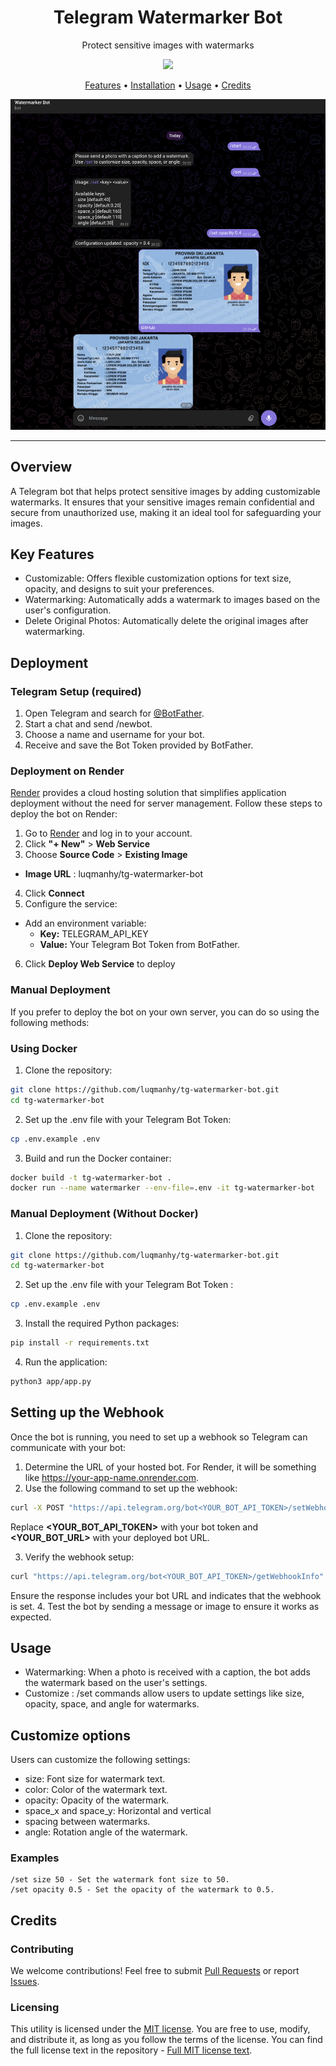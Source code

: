 <h1 align="center">Telegram Watermarker Bot</h1>

<p align="center">
Protect sensitive images with watermarks
</p>

<p align="center">
<a href="https://opensource.org/licenses/MIT"><img src="https://img.shields.io/badge/license-MIT-red.svg"></a>
</p>

<p align="center">
  <a href="#features">Features</a> •
  <a href="#installation">Installation</a> •
  <a href="#usage">Usage</a> •
  <a href="#credits">Credits</a> 
</p>

<p align="center">
<a href="https://github.com/luqmanhy/tg-watermarker-bot"><img src="/static/watermarker-demo.png" alt="Watermarker Demo"></a>
</p>

---

## Overview
A Telegram bot that helps protect sensitive images by adding customizable watermarks. It ensures that your sensitive images remain confidential and secure from unauthorized use, making it an ideal tool for safeguarding your images.

## Key Features
- Customizable: Offers flexible customization options for text size, opacity, and designs to suit your preferences.
- Watermarking: Automatically adds a watermark to images based on the user's configuration.
- Delete Original Photos: Automatically delete the original images after watermarking.

## Deployment
### Telegram Setup (required)
1. Open Telegram and search for <a href="https://telegram.me/BotFather" target="_blank">@BotFather</a>.
2. Start a chat and send /newbot.
3. Choose a name and username for your bot.
4. Receive and save the Bot Token provided by BotFather.


### Deployment on Render
<a href="https://render.com" target="_blank">Render</a> provides a cloud hosting solution that simplifies application deployment without the need for server management. Follow these steps to deploy the bot on Render:
1. Go to <a href="https://render.com" target="_blank">Render</a> and log in to your account.
2. Click <b>"+ New"</b>  > <b>Web Service</b>
3. Choose <b>Source Code</b> > <b>Existing Image</b>
  - <b>Image URL</b> : luqmanhy/tg-watermarker-bot
4. Click <b>Connect</b>
5. Configure the service:
  - Add an environment variable:
    - <b>Key:</b> TELEGRAM_API_KEY
    - <b>Value:</b> Your Telegram Bot Token from BotFather.
6. Click <b>Deploy Web Service</b> to deploy

### Manual Deployment
If you prefer to deploy the bot on your own server, you can do so using the following methods:

### Using Docker
1. Clone the repository:
```bash
git clone https://github.com/luqmanhy/tg-watermarker-bot.git  
cd tg-watermarker-bot 
``` 
2. Set up the .env file with your Telegram Bot Token:
```bash
cp .env.example .env 
```
3. Build and run the Docker container:
```bash
docker build -t tg-watermarker-bot .  
docker run --name watermarker --env-file=.env -it tg-watermarker-bot 
```

### Manual Deployment (Without Docker)
1. Clone the repository:
```bash
git clone https://github.com/luqmanhy/tg-watermarker-bot.git  
cd tg-watermarker-bot  
```
2. Set up the .env file with your Telegram Bot Token :
```bash
cp .env.example .env  
```
3. Install the required Python packages:
```bash
pip install -r requirements.txt 
``` 
4. Run the application:
```bash
python3 app/app.py  
```

## Setting up the Webhook
Once the bot is running, you need to set up a webhook so Telegram can communicate with your bot:

1. Determine the URL of your hosted bot.
For Render, it will be something like https://your-app-name.onrender.com.
2. Use the following command to set up the webhook:
```bash
curl -X POST "https://api.telegram.org/bot<YOUR_BOT_API_TOKEN>/setWebhook" -d "url=<YOUR_BOT_URL>"  
``` 
Replace <b><YOUR_BOT_API_TOKEN></b> with your bot token and <b><YOUR_BOT_URL></b> with your deployed bot URL.

3. Verify the webhook setup:
```bash
curl "https://api.telegram.org/bot<YOUR_BOT_API_TOKEN>/getWebhookInfo"  
```
Ensure the response includes your bot URL and indicates that the webhook is set.
4. Test the bot by sending a message or image to ensure it works as expected.



## Usage
- Watermarking: When a photo is received with a caption, the bot adds the watermark based on the user's settings.
- Customize : /set commands allow users to update settings like size, opacity, space, and angle for watermarks.

## Customize options
Users can customize the following settings:

- size: Font size for watermark text.
- color: Color of the watermark text.
- opacity: Opacity of the watermark.
- space_x and space_y: Horizontal and vertical 
- spacing between watermarks.
- angle: Rotation angle of the watermark.

### Examples
```
/set size 50 - Set the watermark font size to 50.
/set opacity 0.5 - Set the opacity of the watermark to 0.5.
```

## Credits
### Contributing

We welcome contributions! Feel free to submit [Pull Requests](https://github.com/luqmanhy/tgwatermarker/pulls) or report [Issues](https://github.com/luqmanhy/tgwatermarker/issues).

### Licensing

This utility is licensed under the [MIT license](https://opensource.org/license/mit). You are free to use, modify, and distribute it, as long as you follow the terms of the license. You can find the full license text in the repository - [Full MIT license text](https://github.com/luqmanhy/tgwatermarker/blob/master/LICENSE).

